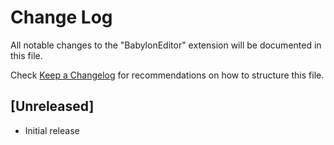 # Change Log

All notable changes to the "BabylonEditor" extension will be documented in this file.

Check [Keep a Changelog](http://keepachangelog.com/) for recommendations on how to structure this file.

## [Unreleased]

- Initial release